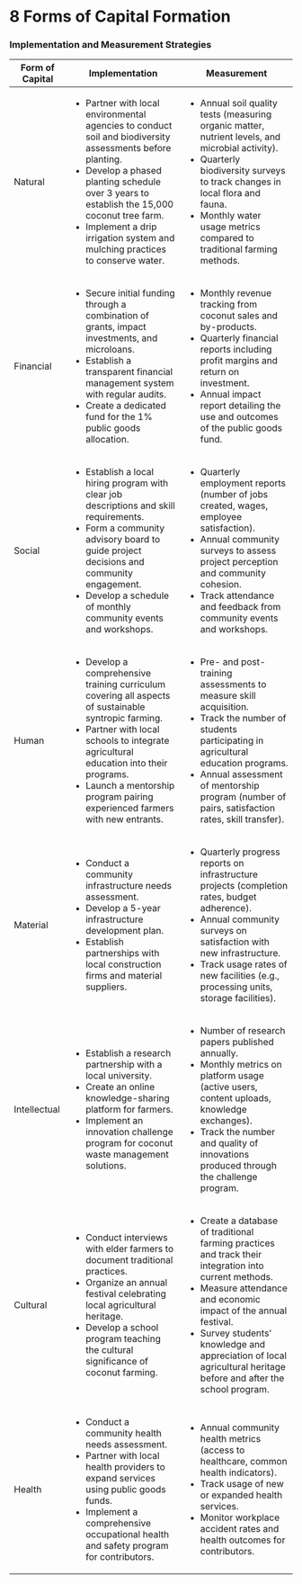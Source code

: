 # 8 Forms of Capital Formation

### Implementation and Measurement Strategies

| **Form of Capital** | **Implementation**                                                                                                                                                                                                                                                                                                  | **Measurement**                                                                                                                                                                                                                                                                                                         |
| ------------------- | ------------------------------------------------------------------------------------------------------------------------------------------------------------------------------------------------------------------------------------------------------------------------------------------------------------------- | ----------------------------------------------------------------------------------------------------------------------------------------------------------------------------------------------------------------------------------------------------------------------------------------------------------------------- |
| Natural             | <ul><li>Partner with local environmental agencies to conduct soil and biodiversity assessments before planting. </li><li>Develop a phased planting schedule over 3 years to establish the 15,000 coconut tree farm. </li><li>Implement a drip irrigation system and mulching practices to conserve water.</li></ul> | <ul><li>Annual soil quality tests (measuring organic matter, nutrient levels, and microbial activity).</li><li>Quarterly biodiversity surveys to track changes in local flora and fauna.</li><li>Monthly water usage metrics compared to traditional farming methods.</li></ul>                                         |
| Financial           | <ul><li>Secure initial funding through a combination of grants, impact investments, and microloans. </li><li>Establish a transparent financial management system with regular audits. </li><li>Create a dedicated fund for the 1% public goods allocation.</li></ul>                                                | <ul><li>Monthly revenue tracking from coconut sales and by-products. </li><li>Quarterly financial reports including profit margins and return on investment. </li><li>Annual impact report detailing the use and outcomes of the public goods fund.</li></ul>                                                           |
| Social              | <ul><li>Establish a local hiring program with clear job descriptions and skill requirements. </li><li>Form a community advisory board to guide project decisions and community engagement.</li><li>Develop a schedule of monthly community events and workshops.</li></ul>                                          | <ul><li>Quarterly employment reports (number of jobs created, wages, employee satisfaction).</li><li>Annual community surveys to assess project perception and community cohesion.</li><li>Track attendance and feedback from community events and workshops.</li></ul>                                                 |
| Human               | <ul><li>Develop a comprehensive training curriculum covering all aspects of sustainable syntropic farming. </li><li>Partner with local schools to integrate agricultural education into their programs. </li><li>Launch a mentorship program pairing experienced farmers with new entrants.</li></ul>               | <ul><li>Pre- and post-training assessments to measure skill acquisition. </li><li>Track the number of students participating in agricultural education programs. </li><li>Annual assessment of mentorship program (number of pairs, satisfaction rates, skill transfer).</li></ul>                                      |
| Material            | <ul><li>Conduct a community infrastructure needs assessment. </li><li>Develop a 5-year infrastructure development plan.</li><li>Establish partnerships with local construction firms and material suppliers.</li></ul>                                                                                              | <ul><li>Quarterly progress reports on infrastructure projects (completion rates, budget adherence).</li><li>Annual community surveys on satisfaction with new infrastructure.</li><li>Track usage rates of new facilities (e.g., processing units, storage facilities).</li></ul>                                       |
| Intellectual        | <ul><li>Establish a research partnership with a local university. </li><li>Create an online knowledge-sharing platform for farmers.</li><li>Implement an innovation challenge program for coconut waste management solutions.</li></ul>                                                                             | <ul><li>Number of research papers published annually. </li><li>Monthly metrics on platform usage (active users, content uploads, knowledge exchanges).</li><li>Track the number and quality of innovations produced through the challenge program.</li></ul>                                                            |
| Cultural            | <ul><li>Conduct interviews with elder farmers to document traditional practices. </li><li>Organize an annual festival celebrating local agricultural heritage.</li><li>Develop a school program teaching the cultural significance of coconut farming.</li></ul>                                                    | <ul><li>Create a database of traditional farming practices and track their integration into current methods. </li><li>Measure attendance and economic impact of the annual festival. </li><li>Survey students' knowledge and appreciation of local agricultural heritage before and after the school program.</li></ul> |
| Health              | <ul><li>Conduct a community health needs assessment. </li><li>Partner with local health providers to expand services using public goods funds. </li><li>Implement a comprehensive occupational health and safety program for contributors.</li></ul>                                                                | <ul><li>Annual community health metrics (access to healthcare, common health indicators). </li><li>Track usage of new or expanded health services. </li><li>Monitor workplace accident rates and health outcomes for contributors.</li></ul>                                                                            |
